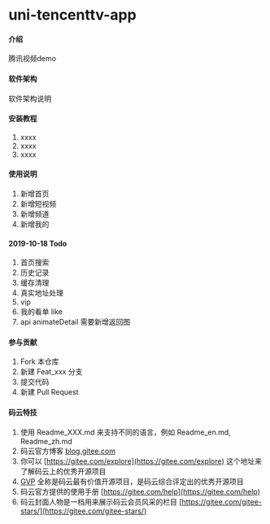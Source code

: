 # uni-tencenttv-app

#### 介绍
腾讯视频demo

#### 软件架构
软件架构说明


#### 安装教程

1. xxxx
2. xxxx
3. xxxx

#### 使用说明

1. 新增首页
2. 新增短视频
3. 新增频道
4. 新增我的

#### 2019-10-18 Todo
1. 首页搜索
2. 历史记录
3. 缓存清理
4. 真实地址处理
5. vip
6. 我的看单 like
7. api animateDetail 需要新增返回图
#### 参与贡献

1. Fork 本仓库
2. 新建 Feat_xxx 分支
3. 提交代码
4. 新建 Pull Request


#### 码云特技

1. 使用 Readme\_XXX.md 来支持不同的语言，例如 Readme\_en.md, Readme\_zh.md
2. 码云官方博客 [blog.gitee.com](https://blog.gitee.com)
3. 你可以 [https://gitee.com/explore](https://gitee.com/explore) 这个地址来了解码云上的优秀开源项目
4. [GVP](https://gitee.com/gvp) 全称是码云最有价值开源项目，是码云综合评定出的优秀开源项目
5. 码云官方提供的使用手册 [https://gitee.com/help](https://gitee.com/help)
6. 码云封面人物是一档用来展示码云会员风采的栏目 [https://gitee.com/gitee-stars/](https://gitee.com/gitee-stars/)